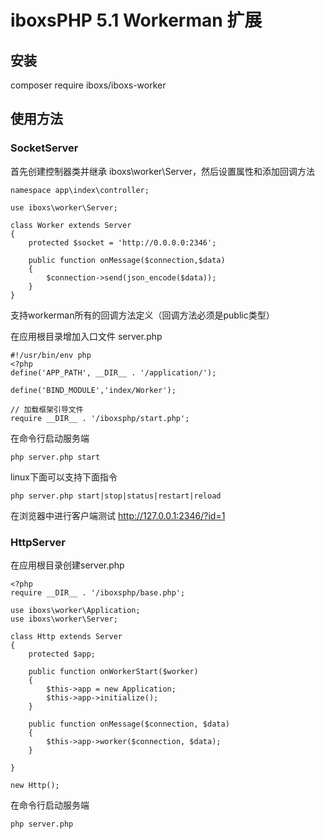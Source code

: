 iboxsPHP 5.1 Workerman 扩展
===============

## 安装
composer require iboxs/iboxs-worker

## 使用方法

### SocketServer

首先创建控制器类并继承 iboxs\worker\Server，然后设置属性和添加回调方法

~~~
namespace app\index\controller;

use iboxs\worker\Server;

class Worker extends Server
{
	protected $socket = 'http://0.0.0.0:2346';

	public function onMessage($connection,$data)
	{
		$connection->send(json_encode($data));
	}
}
~~~
支持workerman所有的回调方法定义（回调方法必须是public类型）


在应用根目录增加入口文件 server.php

~~~
#!/usr/bin/env php
<?php
define('APP_PATH', __DIR__ . '/application/');

define('BIND_MODULE','index/Worker');

// 加载框架引导文件
require __DIR__ . '/iboxsphp/start.php';
~~~

在命令行启动服务端
~~~
php server.php start
~~~


linux下面可以支持下面指令
~~~
php server.php start|stop|status|restart|reload
~~~

在浏览器中进行客户端测试
http://127.0.0.1:2346/?id=1

### HttpServer

在应用根目录创建server.php

~~~
<?php
require __DIR__ . '/iboxsphp/base.php';

use iboxs\worker\Application;
use iboxs\worker\Server;

class Http extends Server
{
    protected $app;

    public function onWorkerStart($worker)
    {
        $this->app = new Application;
        $this->app->initialize();
    }

    public function onMessage($connection, $data)
    {
        $this->app->worker($connection, $data);
    }

}

new Http();
~~~

在命令行启动服务端
~~~
php server.php
~~~